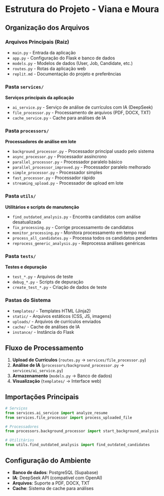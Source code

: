 # Estrutura do Projeto - Viana e Moura

## Organização dos Arquivos

### Arquivos Principais (Raiz)
- `main.py` - Entrada da aplicação
- `app.py` - Configuração do Flask e banco de dados
- `models.py` - Modelos de dados (User, Job, Candidate, etc.)
- `routes.py` - Rotas da aplicação web
- `replit.md` - Documentação do projeto e preferências

### Pasta `services/`
**Serviços principais da aplicação**
- `ai_service.py` - Serviço de análise de currículos com IA (DeepSeek)
- `file_processor.py` - Processamento de arquivos (PDF, DOCX, TXT)
- `cache_service.py` - Cache para análises de IA

### Pasta `processors/`
**Processadores de análise em lote**
- `background_processor.py` - Processador principal usado pelo sistema
- `async_processor.py` - Processador assíncrono
- `parallel_processor.py` - Processador paralelo básico
- `parallel_processor_improved.py` - Processador paralelo melhorado
- `simple_processor.py` - Processador simples
- `fast_processor.py` - Processador rápido
- `streaming_upload.py` - Processador de upload em lote

### Pasta `utils/`
**Utilitários e scripts de manutenção**
- `find_outdated_analysis.py` - Encontra candidatos com análise desatualizada
- `fix_processing.py` - Corrige processamento de candidatos
- `monitor_processing.py` - Monitora processamento em tempo real
- `process_all_candidates.py` - Processa todos os candidatos pendentes
- `reprocess_generic_analysis.py` - Reprocessa análises genéricas

### Pasta `tests/`
**Testes e depuração**
- `test_*.py` - Arquivos de teste
- `debug_*.py` - Scripts de depuração
- `create_test_*.py` - Criação de dados de teste

### Pastas do Sistema
- `templates/` - Templates HTML (Jinja2)
- `static/` - Arquivos estáticos (CSS, JS, imagens)
- `uploads/` - Arquivos de currículos enviados
- `cache/` - Cache de análises de IA
- `instance/` - Instância do Flask

## Fluxo de Processamento

1. **Upload de Currículos** (`routes.py` → `services/file_processor.py`)
2. **Análise de IA** (`processors/background_processor.py` → `services/ai_service.py`)
3. **Armazenamento** (`models.py` → Banco de dados)
4. **Visualização** (`templates/` → Interface web)

## Importações Principais

```python
# Serviços
from services.ai_service import analyze_resume
from services.file_processor import process_uploaded_file

# Processadores
from processors.background_processor import start_background_analysis

# Utilitários
from utils.find_outdated_analysis import find_outdated_candidates
```

## Configuração do Ambiente

- **Banco de dados**: PostgreSQL (Supabase)
- **IA**: DeepSeek API (compatível com OpenAI)
- **Arquivos**: Suporte a PDF, DOCX, TXT
- **Cache**: Sistema de cache para análises